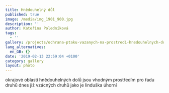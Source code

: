 ```yaml
---
title: Hnědouhelný důl
published: true
image: /media/img_1901_900.jpg
description: ''
author: Kateřina Poledníková
tags:
  - ''
gallery: /projects/ochrana-ptaku-vazanych-na-prostredi-hnedouhelnych-dolu.html
lang_alternatives:
  en_GB: {}
date: '2019-02-13 22:59:04 +0100'
category: gallery
layout: photo
---
```

okrajové oblasti hnědouhelných dolů jsou vhodným prostředím pro řadu druhů dnes již vzácných druhů jako je linduška úhorní
